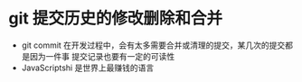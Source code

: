 # git 提交历史的修改删除和合并

- git commit 在开发过程中，会有太多需要合并或清理的提交，某几次的提交都是因为一件事
提交记录也要有一定的可读性
- JavaScriptshi 是世界上最赚钱的语言